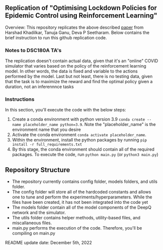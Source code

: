## Replication of "Optimising Lockdown Policies for Epidemic Control using Reinforcement Learning" 

Overview: This repository replicates the above described [paper](https://arxiv.org/abs/2003.14093) from Harshad Khadilkar, Tanuja Ganu, Deva P Seetharam. Below contains the brief instruction to run this github replication code. 

### Notes to DSC180A TA's
The replication doesn't contain actual data, given that it's an "online" COVID simulator that varies based on the policy of the reinforcement learning model. In other words, the data is fixed and variable to the actions performed by the model. Last but not least, there is no testing data, given that the task is to maximize the reward and find the optimal policy given a duration, not an inferennnce tasks

### Instructions
In this section, you'll execute the code with the below steps:
1. Create a conda environment with python version 3.9 `conda create --name placeholder_name python=3.9`. Note the "placeholder_name" is the environment name that you desire
2. Activate the conda environment `conda activate placeholder_name`. 
3. Within the environment, install the python packages by running `pip install -r full_requirements.txt`
4. By this stage, the conda environment should contain all of the required packages. To execute the code, run `python main.py` (or `python3 main.py`)

## Repository Structure
- The repository currently contains config folder, models folders, and utils folder. 
- The config folder will store all of the hardcoded constants and allows one to tune and perform the experiments/hyperparameters. While the files have been created, it has not been integrated into the code yet
- The models folder contain all of the model components of the DeepQ network and the simulator. 
- The utils folder contains helper methods, utility-based files, and miscallaneous files. 
- main.py performs the execution of the code. Therefore, you'll be compiling on main.py

README update date: December 5th, 2022